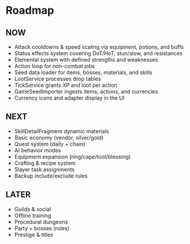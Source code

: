 # Roadmap

## NOW
- Attack cooldowns & speed scaling via equipment, potions, and buffs
- Status effects system covering DoT/HoT, stun/slow, and resistances
- Elemental system with defined strengths and weaknesses
- Action loop for non-combat jobs
- Seed data loader for items, bosses, materials, and skills
- LootService processes drop tables
- TickService grants XP and loot per action
- GameSeedImporter ingests items, actions, and currencies
- Currency icons and adapter display in the UI

## NEXT
- SkillDetailFragment dynamic materials
- Basic economy (vendor, silver/gold)
- Quest system (daily + chain)
- AI behavior modes
- Equipment expansion (ring/cape/tool/blessing)
- Crafting & recipe system
- Slayer task assignments
- Backup include/exclude rules

## LATER
- Guilds & social
- Offline training
- Procedural dungeons
- Party + bosses (roles)
- Prestige & titles
